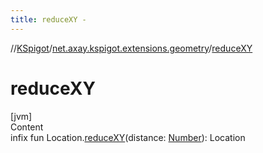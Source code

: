 ```yaml
---
title: reduceXY -
---
```

//[KSpigot](../index.md)/[net.axay.kspigot.extensions.geometry](index.md)/[reduceXY](reduce-x-y.md)



# reduceXY  
[jvm]  
Content  
infix fun Location.[reduceXY](reduce-x-y.md)(distance: [Number](https://kotlinlang.org/api/latest/jvm/stdlib/kotlin/-number/index.html)): Location  




